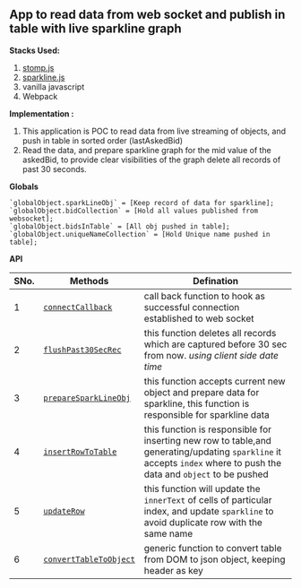 ## **App to read data from web socket and publish in table with live sparkline graph**

**Stacks Used:**

 1. [stomp.js](http://jmesnil.net/stomp-websocket/doc/)
 2. [sparkline.js](https://github.com/mariusGundersen/sparkline)
 3. vanilla javascript
 4. Webpack
 
 

**Implementation :**

1)  This application is POC to read data from live streaming of objects, and push in table in sorted order (lastAskedBid)
2) Read the data, and prepare sparkline graph for the mid value of the askedBid, to provide clear visibilities of the graph delete all records of past 30 seconds.

**Globals**

	`globalObject.sparkLineObj` = [Keep record of data for sparkline];
	`globalObject.bidCollection` = [Hold all values published from websocket];
	`globalObject.bidsInTable` = [All obj pushed in table];
	`globalObject.uniqueNameCollection` = [Hold Unique name pushed in table];

**API**

|  SNo.|  Methods| Defination  |
|--|--|--|
| 1 | [`connectCallback`](https://github.com/amoebageek/socketStreamingApp/blob/master/index.js#L198)  |call back function to hook as successful connection established to web socket|
| 2 | [`flushPast30SecRec`](https://github.com/amoebageek/socketStreamingApp/blob/master/index.js#L180)  |this function deletes all records which are captured before 30 sec from now. *using client side date time*|
| 3 | [`prepareSparkLineObj`](https://github.com/amoebageek/socketStreamingApp/blob/master/index.js#L167)  |this function accepts current new object and prepare data for sparkline, this function is responsible for sparkline data|
| 4 | [`insertRowToTable`](https://github.com/amoebageek/socketStreamingApp/blob/master/index.js#L106)  |this function is responsible for inserting new row to table,and generating/updating `sparkline`  it accepts `index` where to push the data and `object` to be pushed|
| 5 | [`updateRow`](https://github.com/amoebageek/socketStreamingApp/blob/master/index.js#L78)  | this function will update the `innerText` of cells of particular index, and update `sparkline` to avoid duplicate row with the same name|
| 6 | [`convertTableToObject`](https://github.com/amoebageek/socketStreamingApp/blob/master/index.js#L22)  | generic function to convert table from DOM to json object, keeping header as key|

